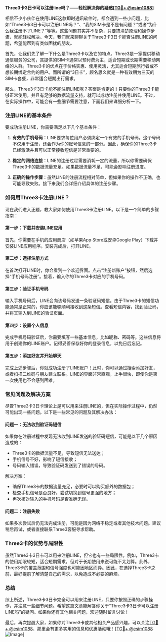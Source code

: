 **Three3卡3日卡可以注册line吗？——轻松解决你的疑惑[[TG💪+ @esim1088](https://t.me/s/esim1088)]**

相信不少小伙伴在使用LINE这款即时通讯软件时，都会遇到一些小问题，比如“Three3卡3日卡可以注册LINE吗？”、“我的SIM卡是不是有问题？”或者“为什么我注册不了LINE？”等等。这些问题其实并不复杂，只要搞清楚原理和操作步骤，就能轻松解决。今天，我们就来聊聊关于Three3卡3日卡能否注册LINE的问题，希望能帮到有类似困扰的朋友。

首先，让我们先了解一下什么是Three3卡以及它的特点。Three3是一家提供移动通信服务的公司，其提供的SIM卡通常以预付费为主，适合短期或长期需要移动网络的人群。Three3卡的优点在于价格实惠、使用灵活，尤其适合短期旅行者或不想长期绑定合约的用户。而所谓的“3日卡”，顾名思义就是一种有效期为三天的SIM卡套餐，非常适合短期出行需求。

那么，Three3卡3日卡能不能注册LINE呢？答案是肯定的！只要你的Three3卡能够正常使用，并且有足够的数据流量支持，就可以成功注册并使用LINE。不过，在实际操作中，可能会有一些细节需要注意，下面我们来详细分析一下。

### 注册LINE的基本条件

要成功注册LINE，你需要满足以下几个基本条件：

1. **有效的手机号码**：LINE要求每位用户必须绑定一个有效的手机号码。这个号码不仅用于注册，还会作为你的账号信息的一部分。因此，确保你的Three3卡已经激活并且可以正常接收短信是非常重要的。
   
2. **稳定的网络连接**：LINE的注册过程需要消耗一定的流量，所以你需要确保Three3卡的数据流量充足。如果数据流量不足，可能会影响注册进度。

3. **正确的操作步骤**：虽然LINE的注册流程相对简单，但如果你的操作不正确，也可能导致失败。接下来我们会详细介绍具体的注册步骤。

### 如何用Three3卡注册LINE？

现在我们进入正题，教大家如何使用Three3卡注册LINE。以下是一个简单的步骤指南：

#### 第一步：下载并安装LINE应用

首先，你需要在手机的应用商店（如苹果App Store或安卓Google Play）下载并安装LINE应用程序。安装完成后，打开LINE。

#### 第二步：选择注册方式

在首次打开LINE时，你会看到一个欢迎界面。点击“注册新账户”按钮，然后选择“手机号码注册”。接着，输入你的Three3卡对应的手机号码。

#### 第三步：验证手机号码

输入手机号码后，LINE会向该号码发送一条验证码短信。由于Three3卡的短信功能通常是正常的，你应该能够顺利接收到这条短信。查看短信内容，找到验证码，并将其输入到LINE的验证页面。

#### 第四步：设置个人信息

完成手机号码验证后，你需要填写一些基本信息，比如昵称、密码等。这些信息将用于创建你的LINE账户。记得妥善保存好你的登录信息，以免日后忘记。

#### 第五步：添加好友并开始聊天

完成上述步骤后，你就成功注册了LINE账户！此时，你可以通过搜索添加好友，或者扫描二维码与朋友建立联系。LINE的界面非常直观，上手很快，即使你是第一次使用也不会感到困难。

### 常见问题及解决方案

尽管Three3卡3日卡理论上是可以用来注册LINE的，但在实际操作过程中，仍然可能出现一些问题。以下是一些常见的问题及其解决办法：

#### 问题一：无法收到验证码短信

如果你在注册过程中发现无法收到LINE发送的验证码短信，可能是以下几个原因造成的：
- Three3卡的数据流量不足，导致短信无法送达；
- 手机信号不好，影响了短信接收；
- 号码输入错误，导致验证码发送到了错误的号码。

解决方案：
- 确保Three3卡的数据流量充足，必要时可以购买额外的数据包；
- 检查手机信号是否良好，尝试切换到信号更强的地方；
- 再次核对输入的手机号码是否准确无误。

#### 问题二：注册失败

如果多次尝试后仍无法完成注册，可能是因为网络不稳定或者其他技术问题。建议稍后再试，或者直接联系Three3客服寻求帮助。

### Three3卡的优势与局限性

虽然Three3卡3日卡可以用来注册LINE，但它也有一些局限性。例如，Three3卡的使用期限较短，适合短期需求，但对于长期使用来说可能不太划算。此外，Three3卡的覆盖范围和信号强度也可能因地区而异。因此，在选择Three3卡之前，最好提前了解清楚自己的需求，以免造成不必要的麻烦。

### 总结

综上所述，Three3卡3日卡完全可以用来注册LINE，只要你按照正确的步骤操作，并注意一些细节问题。希望这篇文章能解答你关于“Three3卡3日卡可以注册LINE吗”的疑问。如果你还有其他相关问题，欢迎随时留言讨论！

最后，再次提醒大家，如果你对Three3卡或其他相关产品感兴趣，可以关注[TG💪+ @esim1088](https://t.me/s/esim1088)，那里会有更多实用的信息和优惠活动哦！[[TG💪+ @esim1088](https://t.me/s/esim1088) ![Image](https://i.postimg.cc/4NQfJmqS/Snipaste-2025-05-13-00-14-12.png)]
